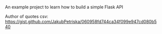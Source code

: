 An example project to learn how to build a simple Flask API

Author of quotes csv: https://gist.github.com/JakubPetriska/060958fd744ca34f099e947cd080b540